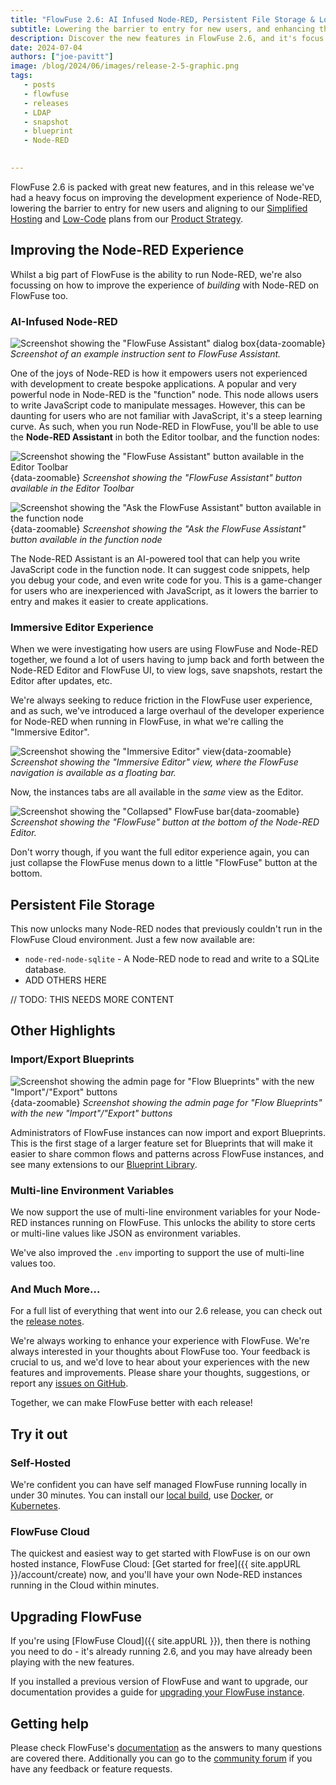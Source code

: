 ```yaml
---
title: "FlowFuse 2.6: AI Infused Node-RED, Persistent File Storage & Lots More"
subtitle: Lowering the barrier to entry for new users, and enhancing the flexibility and functionality of the platform.
description: Discover the new features in FlowFuse 2.6, and it's focus on improving the Node-RED development experience.
date: 2024-07-04
authors: ["joe-pavitt"]
image: /blog/2024/06/images/release-2-5-graphic.png
tags:
   - posts
   - flowfuse
   - releases
   - LDAP
   - snapshot
   - blueprint
   - Node-RED
   

---
```


FlowFuse 2.6 is packed with great new features, and in this release we've had a heavy focus on improving the development experience of Node-RED, lowering the barrier to entry for new users and aligning to our [Simplified Hosting](https://flowfuse.com/handbook/product/strategy/#simplified-hosting) and [Low-Code](https://flowfuse.com/handbook/product/strategy/#low-code) plans from our [Product Strategy](https://flowfuse.com/handbook/product/strategy/).

<!--more-->

## Improving the Node-RED Experience

Whilst a big part of FlowFuse is the ability to run Node-RED, we're also focussing on how to improve the experience of _building_ with Node-RED on FlowFuse too.

### AI-Infused Node-RED

![Screenshot showing the "FlowFuse Assistant" dialog box](./images/assistant-dialog-function-node-builder.png){data-zoomable}
_Screenshot of an example instruction sent to FlowFuse Assistant._

One of the joys of Node-RED is how it empowers users not experienced with development to create bespoke applications. A popular and very powerful node in Node-RED is the "function" node. This node allows users to write JavaScript code to manipulate messages. However, this can be daunting for users who are not familiar with JavaScript, it's a steep learning curve. As such, when you run Node-RED in FlowFuse, you'll be able to use the **Node-RED Assistant** in both the Editor toolbar, and the function nodes:

![Screenshot showing the "FlowFuse Assistant" button available in the Editor Toolbar](./images/assistant-toolbar.png){data-zoomable}
_Screenshot showing the "FlowFuse Assistant" button available in the Editor Toolbar_

![Screenshot showing the "Ask the FlowFuse Assistant" button available in the function node](./images/assistant-function-node-inline-code-lens.png){data-zoomable}
_Screenshot showing the "Ask the FlowFuse Assistant" button available in the function node_

The Node-RED Assistant is an AI-powered tool that can help you write JavaScript code in the function node. It can suggest code snippets, help you debug your code, and even write code for you. This is a game-changer for users who are inexperienced with JavaScript, as it lowers the barrier to entry and makes it easier to create applications.

### Immersive Editor Experience

When we were investigating how users are using FlowFuse and Node-RED together, we found a lot of users having to jump back and forth between the Node-RED Editor and FlowFuse UI, to view logs, save snapshots, restart the Editor after updates, etc.

We're always seeking to reduce friction in the FlowFuse user experience, and as such, we've introduced a large overhaul of the developer experience for Node-RED when running in FlowFuse, in what we're calling the "Immersive Editor".

![Screenshot showing the "Immersive Editor" view](./images/immersive-editor.png){data-zoomable}
_Screenshot showing the "Immersive Editor" view, where the FlowFuse navigation is available as a floating bar._

Now, the instances tabs are all available in the _same_ view as the Editor.

![Screenshot showing the "Collapsed" FlowFuse bar](./images/immersive-editor-collapsed.png){data-zoomable}
_Screenshot showing the "FlowFuse" button at the bottom of the Node-RED Editor._

Don't worry though, if you want the full editor experience again, you can just collapse the FlowFuse menus down to a little "FlowFuse" button at the bottom.


## Persistent File Storage

This now unlocks many Node-RED nodes that previously couldn't run in the FlowFuse Cloud environment. Just a few now available are:

- `node-red-node-sqlite` - A Node-RED node to read and write to a SQLite database.
- ADD OTHERS HERE

// TODO: THIS NEEDS MORE CONTENT

## Other Highlights

### Import/Export Blueprints

![Screenshot showing the admin page for "Flow Blueprints" with the new "Import"/"Export" buttons](./images/blueprint-import-export.png){data-zoomable}
_Screenshot showing the admin page for "Flow Blueprints" with the new "Import"/"Export" buttons_

Administrators of FlowFuse instances can now import and export Blueprints. This is the first stage of a larger feature set for Blueprints that will make it easier to share common flows and patterns across FlowFuse instances, and see many extensions to our [Blueprint Library](https://flowfuse.com/blueprints/).

### Multi-line Environment Variables

We now support the use of multi-line environment variables for your Node-RED instances running on FlowFuse. This unlocks the ability to store certs or multi-line values like JSON as environment variables.

We've also improved the `.env` importing to support the use of multi-line values too.

### And Much More...

For a full list of everything that went into our 2.6 release, you can check out the [release notes](https://github.com/FlowFuse/flowfuse/releases/tag/v2.6.0).

We're always working to enhance your experience with FlowFuse. We're always interested in your thoughts about FlowFuse too. Your feedback is crucial to us, and we'd love to hear about your experiences with the new features and improvements. Please share your thoughts, suggestions, or report any [issues on GitHub](https://github.com/FlowFuse/flowfuse/issues/new/choose). 

Together, we can make FlowFuse better with each release!

## Try it out

### Self-Hosted

We're confident you can have self managed FlowFuse running locally in under 30 minutes. You can install our [local build](/docs/install/local/), use [Docker](/docs/install/docker/), or [Kubernetes](/docs/install/kubernetes/).

### FlowFuse Cloud

The quickest and easiest way to get started with FlowFuse is on our own hosted instance, FlowFuse Cloud: [Get started for free]({{ site.appURL }}/account/create) now, and you'll have your own Node-RED instances running in the Cloud within minutes.

## Upgrading FlowFuse

If you're using [FlowFuse Cloud]({{ site.appURL }}), then there is nothing you need to do - it's already running 2.6, and you may have already been playing with the new features.

If you installed a previous version of FlowFuse and want to upgrade, our documentation provides a
guide for [upgrading your FlowFuse instance](/docs/upgrade/).

## Getting help

Please check FlowFuse's [documentation](/docs/) as the answers to many questions are covered there. Additionally you can go to the [community forum](https://discourse.nodered.org/c/vendors/flowfuse/24) if you have
any feedback or feature requests.
